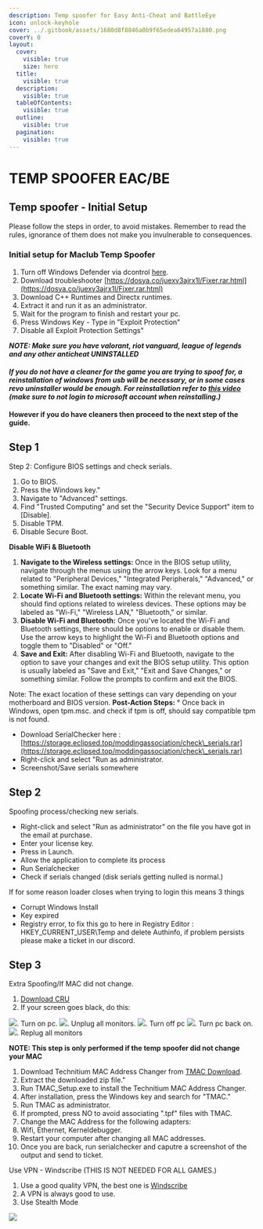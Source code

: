 ```yaml
---
description: Temp spoofer for Easy Anti-Cheat and BattleEye
icon: unlock-keyhole
cover: ../.gitbook/assets/1680d8f8846a0b9f65edea64957a1880.png
coverY: 0
layout:
  cover:
    visible: true
    size: hero
  title:
    visible: true
  description:
    visible: true
  tableOfContents:
    visible: true
  outline:
    visible: true
  pagination:
    visible: true
---
```


# TEMP SPOOFER EAC/BE

## Temp spoofer - Initial Setup

Please follow the steps in order, to avoid mistakes. Remember to read the rules, ignorance of them does not make you invulnerable to consequences.

### Initial setup for Maclub Temp Spoofer <a href="#initial-setup-for-maclub-temp-spoofer" id="initial-setup-for-maclub-temp-spoofer"></a>

1. Turn off Windows Defender via dcontrol [here](https://storage.eclipsed.top/moddingassociation/dcontrol.rar).
2. Download troubleshooter [https://dosya.co/juexv3ajrx1l/Fixer.rar.html](https://dosya.co/juexv3ajrx1l/Fixer.rar.html)
3. Download C++ Runtimes and Directx runtimes.
4. Extract it and run it as an administrator.
5. Wait for the program to finish and restart your pc.
6. Press Windows Key - Type in "Exploit Protection"
7. Disable all Exploit Protection Settings"

_**NOTE: Make sure you have valorant, riot vanguard, league of legends and any other anticheat UNINSTALLED**_

#### _**If you do not have a cleaner for the game you are trying to spoof for, a reinstallation of windows from usb will be necessary, or in some cases revo uninstaller would be enough. For reinstallation refer to**_ [_**this video**_](https://www.youtube.com/watch?v=OtHZueEZe9s\&t=90s) _**(make sure to not login to microsoft account when reinstalling.)**_ <a href="#if-you-do-not-have-a-cleaner-for-the-game-you-are-trying-to-spoof-for-a-reinstallation-of-windows-fr" id="if-you-do-not-have-a-cleaner-for-the-game-you-are-trying-to-spoof-for-a-reinstallation-of-windows-fr"></a>

**However if you do have cleaners then proceed to the next step of the guide.**

## Step 1

Step 2: Configure BIOS settings and check serials.

1. Go to BIOS.
2. Press the Windows key."
3. Navigate to "Advanced" settings.
4. Find "Trusted Computing" and set the "Security Device Support" item to \[Disable].
5. Disable TPM.
6. Disable Secure Boot.

**Disable WiFi & Bluetooth**

1. **Navigate to the Wireless settings:** Once in the BIOS setup utility, navigate through the menus using the arrow keys. Look for a menu related to "Peripheral Devices," "Integrated Peripherals," "Advanced," or something similar. The exact naming may vary.
2. **Locate Wi-Fi and Bluetooth settings:** Within the relevant menu, you should find options related to wireless devices. These options may be labeled as "Wi-Fi," "Wireless LAN," "Bluetooth," or similar.
3. **Disable Wi-Fi and Bluetooth:** Once you've located the Wi-Fi and Bluetooth settings, there should be options to enable or disable them. Use the arrow keys to highlight the Wi-Fi and Bluetooth options and toggle them to "Disabled" or "Off."
4. **Save and Exit:** After disabling Wi-Fi and Bluetooth, navigate to the option to save your changes and exit the BIOS setup utility. This option is usually labeled as "Save and Exit," "Exit and Save Changes," or something similar. Follow the prompts to confirm and exit the BIOS.

Note: The exact location of these settings can vary depending on your motherboard and BIOS version. **Post-Action Steps:** ° Once back in Windows, open tpm.msc. and check if tpm is off, should say compatible tpm is not found.

* Download SerialChecker here : [https://storage.eclipsed.top/moddingassociation/check\_serials.rar](https://storage.eclipsed.top/moddingassociation/check\_serials.rar)
* Right-click and select "Run as administrator.
* Screenshot/Save serials somewhere

## Step 2

Spoofing process/checking new serials.

* Right-click and select "Run as administrator" on the file you have got in the email at purchase.
* Enter your license key.
* Press in Launch.
* Allow the application to complete its process
* Run Serialchecker
* Check if serials changed (disk serials getting nulled is normal.)

If for some reason loader closes when trying to login this means 3 things

* Corrupt Windows Install
* Key expired
* Registry error, to fix this go to here in Registry Editor : HKEY\_CURRENT\_USER\Temp and delete Authinfo, if problem persists please make a ticket in our discord.

## Step 3

Extra Spoofing/If MAC did not change.

1. [Download CRU](https://www.monitortests.com/download/cru/cru-1.5.2.zip)
2. If your screen goes black, do this:

![](https://discordapp.com/assets/da615c0b5cef1ef42819.svg). Turn on pc. ![](https://discordapp.com/assets/ad012de8e3d263b87305.svg). Unplug all monitors. ![](https://discordapp.com/assets/16bbd92f0728e97adaaf.svg). Turn off pc ![](https://discordapp.com/assets/5569f5266284498bfe7e.svg). Turn pc back on. ![](https://discordapp.com/assets/8260c17cd4238f210a7a.svg). Replug all monitors

**NOTE: This step is only performed if the temp spoofer did not change your MAC**

1. Download Technitium MAC Address Changer from [TMAC Download](https://download.technitium.com/tmac/TMACv6.0.7\_Setup.zip).
2. Extract the downloaded zip file."
3. Run TMAC\_Setup.exe to install the Technitium MAC Address Changer.
4. After installation, press the Windows key and search for "TMAC."
5. Run TMAC as administrator.
6. If prompted, press NO to avoid associating ".tpf" files with TMAC.
7. Change the MAC Address for the following adapters:
8. Wifi, Ethernet, Kerneldebugger.
9. Restart your computer after changing all MAC addresses.
10. Once you are back, run serialchecker and caputre a screenshot of the output and send to ticket.

Use VPN - Windscribe (THIS IS NOT NEEDED FOR ALL GAMES.)

1. Use a good quality VPN, the best one is [Windscribe](https://windscribe.com/)
2. A VPN is always good to use.
3. Use Stealth Mode

![](https://guides.moddingassociation.net/\~gitbook/image?url=https%3A%2F%2F4078172018-files.gitbook.io%2F%7E%2Ffiles%2Fv0%2Fb%2Fgitbook-x-prod.appspot.com%2Fo%2Fspaces%252Fgxol57krZAOcrJxJpuhe%252Fuploads%252FYrWcsZzQHWUbH56iKUax%252Fimage%2520%281%29.png%3Falt%3Dmedia%26token%3D6fd9ce1e-76d4-483c-9ec1-aad552445e26\&width=768\&dpr=4\&quality=100\&sign=6eaae1e7\&sv=1)
